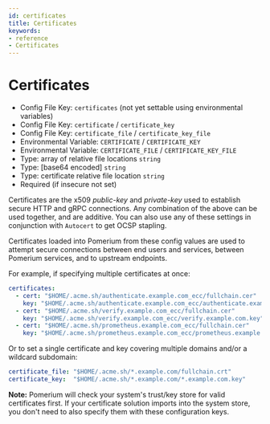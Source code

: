 ```yaml
---
id: certificates
title: Certificates
keywords:
- reference
- Certificates
---
```



# Certificates
- Config File Key: `certificates` (not yet settable using environmental variables)
- Config File Key: `certificate` / `certificate_key`
- Config File Key: `certificate_file` / `certificate_key_file`
- Environmental Variable: `CERTIFICATE` / `CERTIFICATE_KEY`
- Environmental Variable: `CERTIFICATE_FILE` / `CERTIFICATE_KEY_FILE`
- Type: array of relative file locations `string`
- Type: [base64 encoded] `string`
- Type: certificate relative file location `string`
- Required (if insecure not set)

Certificates are the x509 _public-key_ and _private-key_ used to establish secure HTTP and gRPC connections. Any combination of the above can be used together, and are additive. You can also use any of these settings in conjunction with `Autocert` to get OCSP stapling.

Certificates loaded into Pomerium from these config values are used to attempt secure connections between end users and services, between Pomerium services, and to upstream endpoints.

For example, if specifying multiple certificates at once:

```yaml
certificates:
  - cert: "$HOME/.acme.sh/authenticate.example.com_ecc/fullchain.cer"
    key: "$HOME/.acme.sh/authenticate.example.com_ecc/authenticate.example.com.key"
  - cert: "$HOME/.acme.sh/verify.example.com_ecc/fullchain.cer"
    key: "$HOME/.acme.sh/verify.example.com_ecc/verify.example.com.key"
  - cert: "$HOME/.acme.sh/prometheus.example.com_ecc/fullchain.cer"
    key: "$HOME/.acme.sh/prometheus.example.com_ecc/prometheus.example.com.key"
```

Or to set a single certificate and key covering multiple domains and/or a wildcard subdomain:

```yaml
certificate_file: "$HOME/.acme.sh/*.example.com/fullchain.crt"
certificate_key:  "$HOME/.acme.sh/*.example.com/*.example.com.key"
```

**Note:** Pomerium will check your system's trust/key store for valid certificates first. If your certificate solution imports into the system store, you don't need to also specify them with these configuration keys.

